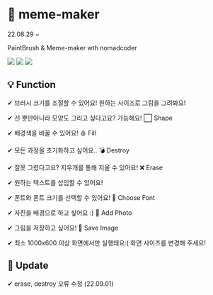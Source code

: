 # 🎨 meme-maker

22.08.29 ~ 

PaintBrush &amp; Meme-maker wth nomadcoder

<img src="https://img.shields.io/badge/Javascript-F7DF1E?style=flat-square&logo=javascript&logoColor=white"/></a>
<img src="https://img.shields.io/badge/HTML-E34F26?style=flat-square&logo=html5&logoColor=white"/></a>
<img src="https://img.shields.io/badge/CSS-1572B6?style=flat-square&logo=css3&logoColor=white"/></a> 


## 💡 Function
✔ 브러시 크기를 조절할 수 있어요! 원하는 사이즈로 그림을 그려봐요!

✔ 선 뿐만아니라 모양도 그리고 싶다고요? 가능해요! ⬜ Shape

✔ 배경색을 바꿀 수 있어요! 🩸 Fill

✔ 모든 과정을 초기화하고 싶어요.. 💣 Destroy

✔ 잘못 그렸다고요? 지우개를 통해 지울 수 있어요! ❌ Erase

✔ 원하는 텍스트를 삽입할 수 있어요!

✔ 폰트와 폰트 크기를 선택할 수 있어요! 🥕 Choose Font

✔ 사진을 배경으로 하고 싶어요 :) 🌼 Add Photo

✔ 그림을 저장하고 싶어요! 🌻 Save Image

✔ 최소 1000x600 이상 화면에서만 실행돼요:( 화면 사이즈를 변경해 주세요!


## 🔨 Update

✔ erase, destroy 오류 수정 (22.09.01)
